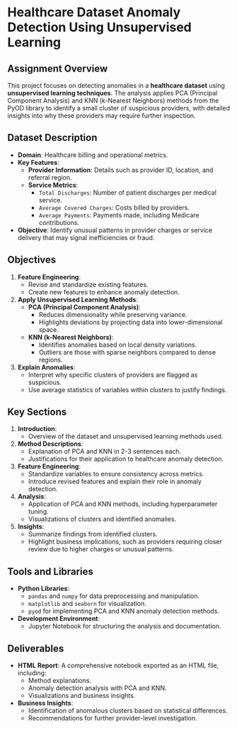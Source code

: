 # Healthcare Dataset Anomaly Detection Using Unsupervised Learning

## Assignment Overview
This project focuses on detecting anomalies in a **healthcare dataset** using **unsupervised learning techniques**. The analysis applies PCA (Principal Component Analysis) and KNN (k-Nearest Neighbors) methods from the PyOD library to identify a small cluster of suspicious providers, with detailed insights into why these providers may require further inspection.

## Dataset Description
- **Domain**: Healthcare billing and operational metrics.
- **Key Features**:
  - **Provider Information**: Details such as provider ID, location, and referral region.
  - **Service Metrics**:
    - `Total Discharges`: Number of patient discharges per medical service.
    - `Average Covered Charges`: Costs billed by providers.
    - `Average Payments`: Payments made, including Medicare contributions.
- **Objective**: Identify unusual patterns in provider charges or service delivery that may signal inefficiencies or fraud.

## Objectives
1. **Feature Engineering**:
   - Revise and standardize existing features.
   - Create new features to enhance anomaly detection.
2. **Apply Unsupervised Learning Methods**:
   - **PCA (Principal Component Analysis)**:
     - Reduces dimensionality while preserving variance.
     - Highlights deviations by projecting data into lower-dimensional space.
   - **KNN (k-Nearest Neighbors)**:
     - Identifies anomalies based on local density variations.
     - Outliers are those with sparse neighbors compared to dense regions.
3. **Explain Anomalies**:
   - Interpret why specific clusters of providers are flagged as suspicious.
   - Use average statistics of variables within clusters to justify findings.

## Key Sections
1. **Introduction**:
   - Overview of the dataset and unsupervised learning methods used.
2. **Method Descriptions**:
   - Explanation of PCA and KNN in 2-3 sentences each.
   - Justifications for their application to healthcare anomaly detection.
3. **Feature Engineering**:
   - Standardize variables to ensure consistency across metrics.
   - Introduce revised features and explain their role in anomaly detection.
4. **Analysis**:
   - Application of PCA and KNN methods, including hyperparameter tuning.
   - Visualizations of clusters and identified anomalies.
5. **Insights**:
   - Summarize findings from identified clusters.
   - Highlight business implications, such as providers requiring closer review due to higher charges or unusual patterns.

## Tools and Libraries
- **Python Libraries**:
  - `pandas` and `numpy` for data preprocessing and manipulation.
  - `matplotlib` and `seaborn` for visualization.
  - `pyod` for implementing PCA and KNN anomaly detection methods.
- **Development Environment**:
  - Jupyter Notebook for structuring the analysis and documentation.

## Deliverables
- **HTML Report**: A comprehensive notebook exported as an HTML file, including:
  - Method explanations.
  - Anomaly detection analysis with PCA and KNN.
  - Visualizations and business insights.
- **Business Insights**:
  - Identification of anomalous clusters based on statistical differences.
  - Recommendations for further provider-level investigation.
